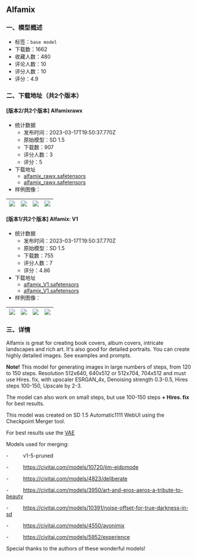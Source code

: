 ## Alfamix
### 一、模型概述

- 标签：`base model`
- 下载数：1662
- 收藏人数：480
- 评论人数：10
- 评分人数：10
- 评分：4.9

### 二、下载地址（共2个版本）

#### [版本2/共2个版本] Alfamixrawx

- 统计数据
  - 发布时间：2023-03-17T19:50:37.770Z
  - 原始模型：SD 1.5
  - 下载数：907
  - 评分人数：3
  - 评分：5
- 下载地址
  - [alfamix_rawx.safetensors](https://civitai.com/api/download/models/24787)
  - [alfamix_rawx.safetensors](https://civitai.com/api/download/models/24787?type=Model&format=SafeTensor&size=full&fp=fp16)
- 样例图像：

| <img src="https://image.civitai.com/xG1nkqKTMzGDvpLrqFT7WA/b60331db-62d1-46a2-1a09-87cf133f7f00/width=450/270647.jpeg" /> | <img src="https://image.civitai.com/xG1nkqKTMzGDvpLrqFT7WA/dbedc89e-50b2-4b52-5a50-c74aab473100/width=450/270646.jpeg" /> | <img src="https://image.civitai.com/xG1nkqKTMzGDvpLrqFT7WA/6a101236-34dd-47d8-c9b1-730b2903b800/width=450/270645.jpeg" /> | <img src="https://image.civitai.com/xG1nkqKTMzGDvpLrqFT7WA/1969e200-45a6-4d15-e49f-c70327a74500/width=450/270644.jpeg" /> |
| ---- | ---- | ---- | ---- |

#### [版本1/共2个版本] Alfamix: V1

- 统计数据
  - 发布时间：2023-03-17T19:50:37.770Z
  - 原始模型：SD 1.5
  - 下载数：755
  - 评分人数：7
  - 评分：4.86
- 下载地址
  - [alfamix_V1.safetensors](https://civitai.com/api/download/models/17792?type=Model&format=SafeTensor&size=full&fp=fp16)
  - [alfamix_V1.safetensors](https://civitai.com/api/download/models/17792)
- 样例图像：

| <img src="https://image.civitai.com/xG1nkqKTMzGDvpLrqFT7WA/f385e3f3-ca2b-4716-4066-f18ef239f300/width=450/182083.jpeg" /> | <img src="https://image.civitai.com/xG1nkqKTMzGDvpLrqFT7WA/f1743bef-0cd0-4c42-42fc-6c28589c8b00/width=450/182082.jpeg" /> | <img src="https://image.civitai.com/xG1nkqKTMzGDvpLrqFT7WA/6d61d2cd-38d6-4cfa-f367-275cd2c88f00/width=450/187557.jpeg" /> | <img src="https://image.civitai.com/xG1nkqKTMzGDvpLrqFT7WA/7ab57eeb-e1ef-4f43-4c75-cc608a051700/width=450/182080.jpeg" /> |
| ---- | ---- | ---- | ---- |


### 三、详情
<p>Alfamix is great for creating book covers, album covers, intricate landscapes and rich art. It's also good for detailed portraits. You can create highly detailed images. See examples and prompts.</p><p><strong>Note!</strong> This model for generating images in large numbers of steps, from 120 to 150 steps. Resolution 512x640, 640x512 or 512x704, 704x512 and must use Hires. fix, with upscaler ESRGAN_4x, Denoising strength 0.3-0.5, Hires steps 100-150, Upscale by 2-3.</p><p>The model can also work on small steps, but use 100-150 steps <strong>+ Hires. fix</strong> for best results.</p><p>This model was created on SD 1.5 Automatic1111 WebUI using the Checkpoint Merger tool.</p><p>For best results use the <a rel="ugc" href="https://huggingface.co/stabilityai/sd-vae-ft-ema-original">VAE</a></p><p>Models used for merging:</p><p>-          v1-5-pruned</p><p>-          <a target="_blank" rel="ugc" href="https://civitai.com/models/10720/jim-eidomode">https://civitai.com/models/10720/jim-eidomode</a></p><p>-          <a target="_blank" rel="ugc" href="https://civitai.com/models/4823/deliberate">https://civitai.com/models/4823/deliberate</a></p><p>-          <a target="_blank" rel="ugc" href="https://civitai.com/models/3950/art-and-eros-aeros-a-tribute-to-beauty">https://civitai.com/models/3950/art-and-eros-aeros-a-tribute-to-beauty</a></p><p>-          <a target="_blank" rel="ugc" href="https://civitai.com/models/10391/noise-offset-for-true-darkness-in-sd">https://civitai.com/models/10391/noise-offset-for-true-darkness-in-sd</a></p><p>-          <a target="_blank" rel="ugc" href="https://civitai.com/models/4550/ayonimix">https://civitai.com/models/4550/ayonimix</a></p><p>-          <a target="_blank" rel="ugc" href="https://civitai.com/models/5952/experience">https://civitai.com/models/5952/experience</a></p><p>Special thanks to the authors of these wonderful models!</p>
